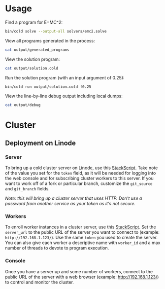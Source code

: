 # Usage

Find a program for E=MC^2:

```bash
bin/cold solve --output-all solvers/emc2.solve
```

View all programs generated in the process:

```bash
cat output/generated_programs
```

View the solution program:

```bash
cat output/solution.cold
```

Run the solution program (with an input argument of 0.25):

```bash
bin/cold run output/solution.cold f0.25
```

View the line-by-line debug output including local dumps:

```bash
cat output/debug
```

# Cluster

## Deployment on Linode

### Server

To bring up a cold cluster server on Linode, use this
[StackScript](https://www.linode.com/stackscripts/view/19184). Take note of the
value you set for the `token` field, as it will be needed for logging into the
web console and for subscribing cluster workers to this server. If you want to
work off of a fork or particular branch, customize the `git_source` and
`git_branch` fields.

*Note: this will bring up a cluster server that uses HTTP. Don't use a password
from another service as your token as it's not secure.*

### Workers

To enroll worker instances in a cluster server, use this
[StackScript](https://www.linode.com/stackscripts/view/19130). Set the
`server_url` to the public URL of the server you want to connect to
(example: `http://192.168.1.123/`). Use the same `token` you used to create the
server. You can also give each worker a descriptive name with `worker_id` and
a max number of threads to devote to program execution.

### Console

Once you have a server up and some number of workers, connect to the public
URL of the server with a web browser (example: http://192.168.1.123/) to
control and monitor the cluster.

